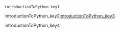 ```ngMeta
introductionToPython_key1
```

introductionToPython_key2[introductionToPython_key3](https://saral.navgurukul.org/course/101)


introductionToPython_key4
